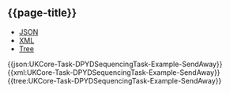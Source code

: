 ## {{page-title}}

<div class="nhsd-!t-margin-bottom-6">
  <ul class="nav nav-tabs" role="tablist">
        <li role="presentation" class="active">
            <a href="#JSON-T-DST-E-SA" role="tab" data-toggle="tab">JSON</a>
        </li>
         <li role="presentation">
            <a href="#XML-T-DST-E-SA" role="tab" data-toggle="tab">XML</a>
        </li>
        <li role="presentation">
            <a href="#Tree-T-DST-E-SA" role="tab" data-toggle="tab">Tree</a>
        </li>
  </ul>
    
  <div class="tab-content snippet">
    <div id="JSON-T-DST-E-SA" role="tabpanel" class="tab-pane active">
{{json:UKCore-Task-DPYDSequencingTask-Example-SendAway}}
    </div>
    <div id="XML-T-DST-E-SA" role="tabpanel" class="tab-pane">
{{xml:UKCore-Task-DPYDSequencingTask-Example-SendAway}}
    </div>
    <div id="Tree-T-DST-E-SA" role="tabpanel" class="tab-pane">
{{tree:UKCore-Task-DPYDSequencingTask-Example-SendAway}}
    </div>
  </div>
</div>